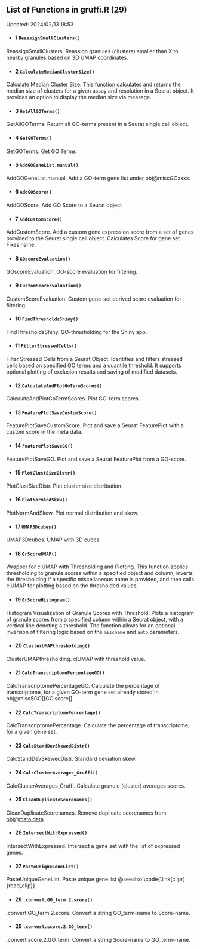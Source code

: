 ## List of Functions in gruffi.R (29) 
Updated: 2024/02/13 18:53
- #### 1 `ReassignSmallClusters()`
ReassignSmallClusters. Reassign granules (clusters) smaller than X to nearby granules based on 3D UMAP coordinates.

- #### 2 `CalculateMedianClusterSize()`
Calculate Median Cluster Size. This function calculates and returns the median size of clusters for a given assay  and resolution in a Seurat object. It provides an option to display the median size via message. 

- #### 3 `GetAllGOTerms()`
GetAllGOTerms. Return all GO-terms present in a Seurat single cell object.

- #### 4 `GetGOTerms()`
GetGOTerms. Get GO Terms

- #### 5 `AddGOGeneList.manual()`
AddGOGeneList.manual. Add a GO-term gene list under obj@misc$GO$xxxx.

- #### 6 `AddGOScore()`
AddGOScore. Add GO Score to a Seurat object

- #### 7 `AddCustomScore()`
AddCustomScore. Add a custom gene expression score from a set of genes provided to the  Seurat single cell object. Calculates Score for gene set. Fixes name.

- #### 8 `GOscoreEvaluation()`
GOscoreEvaluation. GO-score evaluation for filtering.

- #### 9 `CustomScoreEvaluation()`
CustomScoreEvaluation. Custom gene-set derived score evaluation for filtering.

- #### 10 `FindThresholdsShiny()`
FindThresholdsShiny. GO-thresholding for the Shiny app.

- #### 11 `FilterStressedCells()`
Filter Stressed Cells from a Seurat Object. Identifies and filters stressed cells based on specified GO terms and a quantile threshold.  It supports optional plotting of exclusion results and saving of modified datasets.

- #### 12 `CalculateAndPlotGoTermScores()`
CalculateAndPlotGoTermScores. Plot GO-term scores.

- #### 13 `FeaturePlotSaveCustomScore()`
FeaturePlotSaveCustomScore. Plot and save a Seurat FeaturePlot with a custom score in the meta data.

- #### 14 `FeaturePlotSaveGO()`
FeaturePlotSaveGO. Plot and save a Seurat FeaturePlot from a GO-score.

- #### 15 `PlotClustSizeDistr()`
PlotClustSizeDistr. Plot cluster size distribution.

- #### 16 `PlotNormAndSkew()`
PlotNormAndSkew. Plot normal distribution and skew.

- #### 17 `UMAP3Dcubes()`
UMAP3Dcubes. UMAP with 3D cubes.

- #### 18 `GrScoreUMAP()`
Wrapper for clUMAP with Thresholding and Plotting. This function applies thresholding to granule scores within a specified object and column,  inverts the thresholding if a specific miscellaneous name is provided, and then calls clUMAP  for plotting based on the thresholded values. 

- #### 19 `GrScoreHistogram()`
Histogram Visualization of Granule Scores with Threshold. Plots a histogram of granule scores from a specified column within a Seurat object,  with a vertical line denoting a threshold. The function allows for an optional  inversion of filtering logic based on the `miscname` and `auto` parameters. 

- #### 20 `ClusterUMAPthresholding()`
ClusterUMAPthresholding. clUMAP with threshold value.

- #### 21 `CalcTranscriptomePercentageGO()`
CalcTranscriptomePercentageGO. Calculate the percentage of transcriptome, for a given GO-term gene set already stored`in obj@misc$GO[[GO.score]].

- #### 22 `CalcTranscriptomePercentage()`
CalcTranscriptomePercentage. Calculate the percentage of transcriptome, for a given gene set.

- #### 23 `CalcStandDevSkewedDistr()`
CalcStandDevSkewedDistr. Standard deviation skew.

- #### 24 `CalcClusterAverages_Gruffi()`
CalcClusterAverages_Gruffi. Calculate granule (cluster) averages scores.

- #### 25 `CleanDuplicateScorenames()`
CleanDuplicateScorenames. Remove duplicate scorenames from obj@mata.data.

- #### 26 `IntersectWithExpressed()`
IntersectWithExpressed. Intersect a gene set with the list of expressed genes.

- #### 27 `PasteUniqueGeneList()`
PasteUniqueGeneList. Paste unique gene list  @seealso   \code{\link[clipr]{read_clip}}

- #### 28 `.convert.GO_term.2.score()`
.convert.GO_term.2.score. Convert a string GO_term-name to Score-name.

- #### 29 `.convert.score.2.GO_term()`
.convert.score.2.GO_term. Convert a string Score-name to GO_term-name.

